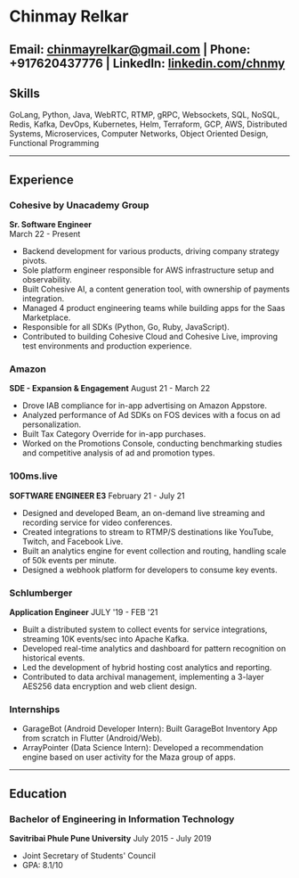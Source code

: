 # Chinmay Relkar

Email: chinmayrelkar@gmail.com | Phone: +917620437776 | LinkedIn: [linkedin.com/chnmy](linkedin.com/chnmy)
---

## Skills

GoLang, Python, Java, WebRTC, RTMP, gRPC, Websockets, SQL, NoSQL, Redis, Kafka, DevOps, Kubernetes, Helm, Terraform, GCP, AWS, Distributed Systems, Microservices, Computer Networks, Object Oriented Design, Functional Programming

---

## Experience

### Cohesive by Unacademy Group  

**Sr. Software Engineer**  
March 22 - Present

* Backend development for various products, driving company strategy pivots.
* Sole platform engineer responsible for AWS infrastructure setup and observability.
* Built Cohesive AI, a content generation tool, with ownership of payments integration.
* Managed 4 product engineering teams while building apps for the Saas Marketplace.
* Responsible for all SDKs (Python, Go, Ruby, JavaScript).
* Contributed to building Cohesive Cloud and Cohesive Live, improving test environments and production experience.

### Amazon

**SDE - Expansion & Engagement**  August 21 - March 22

* Drove IAB compliance for in-app advertising on Amazon Appstore.
* Analyzed performance of Ad SDKs on FOS devices with a focus on ad personalization.
* Built Tax Category Override for in-app purchases.
* Worked on the Promotions Console, conducting benchmarking studies and competitive analysis of ad and promotion types.

### 100ms.live

**SOFTWARE ENGINEER E3** February 21 - July 21

* Designed and developed Beam, an on-demand live streaming and recording service for video conferences.
* Created integrations to stream to RTMP/S destinations like YouTube, Twitch, and Facebook Live.
* Built an analytics engine for event collection and routing, handling scale of 50k events per minute.
* Designed a webhook platform for developers to consume key events.

### Schlumberger

**Application Engineer** JULY '19 - FEB '21

* Built a distributed system to collect events for service integrations, streaming 10K events/sec into Apache Kafka.
* Developed real-time analytics and dashboard for pattern recognition on historical events.
* Led the development of hybrid hosting cost analytics and reporting.
* Contributed to data archival management, implementing a 3-layer AES256 data encryption and web client design.

### Internships

* GarageBot (Android Developer Intern): Built GarageBot Inventory App from scratch in Flutter (Android/Web).
* ArrayPointer (Data Science Intern): Developed a recommendation engine based on user activity for the Maza group of apps.

---

## Education

### Bachelor of Engineering in Information Technology

**Savitribai Phule Pune University** July 2015 - July 2019

* Joint Secretary of Students' Council
* GPA: 8.1/10
